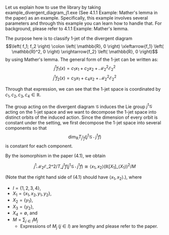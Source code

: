 Let us explain how to use the library by taking example_divergent_diagram_j1.exe (See 4.1.1 Example: Mather's lemma in the paper) as an example. Specifically, this example involves several parameters and through this example you can learn how to handle that. For background, please refer to 4.1.1 Example: Mather's lemma.

The purpose here is to classify $1$-jet of the divergent diagram 
$$\left( f_1; f_2 \right) \colon \left( \mathbb{R}, 0 \right) \xleftarrow{f_1} \left( \mathbb{R}^2, 0 \right) \xrightarrow{f_2} \left( \mathbb{R}, 0 \right)$$
by using Mather's lemma. The general form of the $1$-jet can be written as:
$$j^1 f_1 \left( x \right) = c_1 x_1 + c_2 x_2 + \mathcal{M}_2^2 \mathcal{E}_2^2$$
$$j^1 f_2 \left( x \right) = c_3 x_1 + c_4 x_2 + \mathcal{M}_2^2 \mathcal{E}_2^2$$

Through that expression, we can see that the $1$-jet space is coordinated by $c_1, c_2, c_3, c_4 \in \mathbb{R}$.

The group acting on the divergent diagram $\mathcal{G}$ induces the Lie group $j^1 \mathcal{G}$ acting on the $1$-jet space and we want to decompose the $1$-jet space into distinct orbits of the induced action. Since the dimension of every orbit is constant under the setting, we first decompose the $1$-jet space into several components so that 
$$\dim_{\mathbb{R}} T_{j^1 f} \left( j^1 \mathcal{G} \cdot j^1 f \right)$$
is constant for each component. 

By the isomorphism in the paper (4.1), we obtain 

$$j^1 \mathcal{M}_2 \mathcal{E} \_2 \^2 / T \_{j^1 f} \left( j^1 \mathcal{G} \cdot j^1 f \right) \cong \langle x_1, x_2 \rangle \left( \mathbb{R} \left[ X_1 \right] \_{\langle X_1 \rangle} \right)^2 / M$$

(Note that the right hand side of (4.1) should have $\langle x_1, x_2 \rangle$.), where 
- $I = \lbrace 1, 2, 3, 4 \rbrace$,
- $X_1 = \lbrace x_1, x_2, y_1, y_2 \rbrace$,
- $X_2 = \lbrace y_1 \rbrace$,
- $X_3 = \lbrace y_2 \rbrace$,
- $X_4 = \emptyset$,
and
- $M = \sum_{j \in I} M_j$
  - Expressions of $M_j \; \left( j \in I \right)$ are lengthy and please refer to the paper.
  





